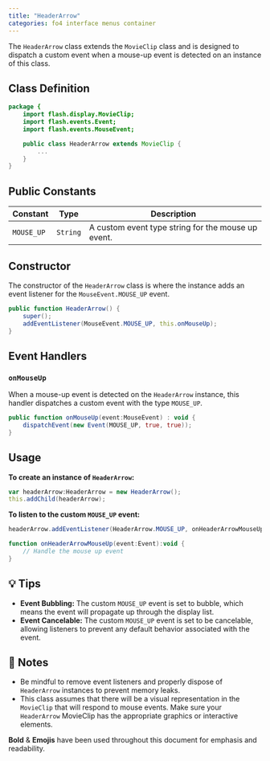 ```yaml
---
title: "HeaderArrow"
categories: fo4 interface menus container
---
```


The `HeaderArrow` class extends the `MovieClip` class and is designed to dispatch a custom event when a mouse-up event is detected on an instance of this class.

## Class Definition
```actionscript
package {
    import flash.display.MovieClip;
    import flash.events.Event;
    import flash.events.MouseEvent;

    public class HeaderArrow extends MovieClip {
        ...
    }
}
```

## Public Constants

| Constant | Type | Description |
|----------|------|-------------|
| `MOUSE_UP` | `String` | A custom event type string for the mouse up event. |

## Constructor
The constructor of the `HeaderArrow` class is where the instance adds an event listener for the `MouseEvent.MOUSE_UP` event.

```actionscript
public function HeaderArrow() {
    super();
    addEventListener(MouseEvent.MOUSE_UP, this.onMouseUp);
}
```

## Event Handlers
### `onMouseUp`
When a mouse-up event is detected on the `HeaderArrow` instance, this handler dispatches a custom event with the type `MOUSE_UP`.

```actionscript
public function onMouseUp(event:MouseEvent) : void {
    dispatchEvent(new Event(MOUSE_UP, true, true));
}
```

## Usage

**To create an instance of `HeaderArrow`:**
```actionscript
var headerArrow:HeaderArrow = new HeaderArrow();
this.addChild(headerArrow);
```

**To listen to the custom `MOUSE_UP` event:**
```actionscript
headerArrow.addEventListener(HeaderArrow.MOUSE_UP, onHeaderArrowMouseUp);

function onHeaderArrowMouseUp(event:Event):void {
    // Handle the mouse up event
}
```

## 💡 Tips
- **Event Bubbling:** The custom `MOUSE_UP` event is set to bubble, which means the event will propagate up through the display list.
- **Event Cancelable:** The custom `MOUSE_UP` event is set to be cancelable, allowing listeners to prevent any default behavior associated with the event.

## 👀 Notes
- Be mindful to remove event listeners and properly dispose of `HeaderArrow` instances to prevent memory leaks.
- This class assumes that there will be a visual representation in the `MovieClip` that will respond to mouse events. Make sure your `HeaderArrow` MovieClip has the appropriate graphics or interactive elements.

**Bold** & **Emojis** have been used throughout this document for emphasis and readability.
